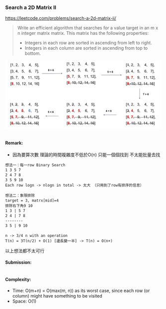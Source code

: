 ### Search a 2D Matrix II
https://leetcode.com/problems/search-a-2d-matrix-ii/
>Write an efficient algorithm that searches for a value target in an m x n integer matrix matrix. This matrix has the following properties:
>
> - Integers in each row are sorted in ascending from left to right.
> - Integers in each column are sorted in ascending from top to bottom.

<img src="../images/240_Matrix-Search.jpg" width="650px" />

```python
```
#### Remark:
- 因為要算次數 理論的時間複雜度不低於O(n) 只能一個個找到 不太能批量去找
```
想法一：每一row Binary Search
1 3 5 7
2 4 7 8
3 5 9 10
Each row logn -> nlogn in total -> 太大 （只用到了row有排序的信息）

想法二：象限排除
target = 3, matrx[mid]=4
排除右下角9 10
1 3 | 5 7
2 4 | 7 8
--------
3 5 | 9 10

n -> 3/4 n with an operation
T(n) = 3T(n/2) + O(1) [邊長變一半] -> T(n) = O(n+)
```
以上想法都不太可行
#### Submission:
```
```
#### Complexity:
- Time: O(m+n) = O(max(m, n)) as its worst case, since each row (or column) might have something to be visited
- Space: O(1)
